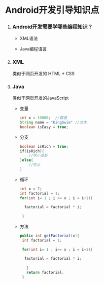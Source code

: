 # Android开发引导知识点



1. ### Android开发需要学哪些编程知识？

   - XML语法
   
   - Java编程语言
 
2. ### XML

   类似于网页开发的 HTML + CSS

3. ### Java

   类似于网页开发的JavaScript

   - 变量

     ```java
     int x = 10086;  //数值
     String name = "KingSwim" //文本
     boolean isEasy = true;
     ```

   - 分支

     ```java
     boolean isRich = true;
     if(isRich){
         //吃小龙虾
     }else{
         //吃土
     }
     ```

   - 循环
   
     ```java
     int x = 7;
     int factorial = 1;
     for(int i= 1 ; i <= x ; i = i+1){
    
       factorial = factorial * i;
    
      }
     ```

   - 方法

     ```java
     public int getFactorial(x){
      int factorial = 1;
      
      for(int i= 1 ; i<= x ; i = i+1){
      
       factorial = factorial * i;
      
        }
        return factorial;
      }
     ```
   
 
  



   